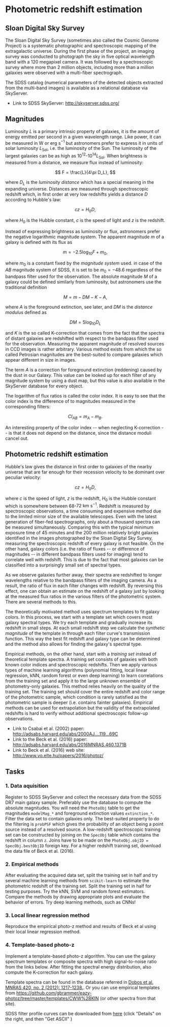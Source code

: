 # Photometric redshift estimation

## Sloan Digital Sky Survey

The Sloan Digital Sky Survey (sometimes also called the Cosmic Genome Project) is a systematic photographic and spectroscopic mapping of the extragalactic universe. During the first phase of the project, an imaging survey was conducted to photograph the sky in five optical wavelength band with a 120 megapixel camera. It was followed by a spectroscopic survey where more than 2 million objects, including more than a million galaxies were observed with a multi-fiber spectrograph.

The SDSS catalog (numerical parameters of the detected objects extracted from the multi-band images) is available as a relational database via SkyServer.

* Link to SDSS SkyServer: http://skyserver.sdss.org/

## Magnitudes

Luminosity $L$ is a primary intrinsic property of galaxies, it is the amount of energy emitted per second in a given wavelength range. Like power, it can be measured in W or erg s$^{-1}$ but astronomers prefer to express it in units of solar luminosity $L_{\textrm{Sol}}$, i.e. the luminosity of the Sun. The luminosity of the largest galaxies can be as high as $10^{12}$-$10^{14} L_\textrm{Sol}$. When brightness is measured from a distance, we measure flux instead of luminosity:

$$ F = \frac{L}{4\pi D_L}, $$

where $D_L$ is the _luminosity distance_ which has a special meaning in the expanding universe. Distances are measured through spectroscopic redshift which, in first order at very low redshifts yields a distance $D$ according to Hubble's law:

$$ c z = H_0 D, $$

where $H_0$ is the Hubble constant, $c$ is the speed of light and $z$ is the redshift.

Instead of expressing brightness as luminosity or flux, astronomers prefer the negative logarithmic magnitude system. The apparent magnitude $m$ of a galaxy is defined with its flux as

$$ m = -2.5 \log_{10} F + m_0, $$

where $m_0$ is a constant fixed by the _magnitude system_ used. in case of the _AB_ magnitude system of SDSS, it is set to be $m_0 = -48.6$ regardless of the bandpass filter used for the observation. The absolute magnitude $M$ of a galaxy could be defined similarly from luminosity, but astronomers use the traditional definition

$$ M = m - DM - K - A, $$

where $A$ is the foreground extinction, see later, and $DM$ is the _distance modulus_ defined as

$$ DM = 5 \log_10 D_L $$

and $K$ is the so called K-correction that comes from the fact that the spectra of distant galaxies are redshifted with respect to the bandpass filter used for the observation. Measuring the apparent magnitude of resolved sources in CCD images is rather arbitrary. Various method exists from which the so called Petrosian magnitudes are the best-suited to compare galaxies which appear different in size in images.

The term $A$ is a correction for foreground extinction (reddening) caused by the dust in our Galaxy. This value can be looked up for each filter of any magnitude system by using a dust map, but this value is also available in the SkyServer database for every object.

The logarithm of flux ratios is called the color index. It is easy to see that the color index is the difference of to magnitudes measured in the corresponding filters:

$$ CI_{AB} = m_A - m_B. $$

An interesting property of the color index -- when neglecting K-correction -- is that it does not depend on the distance, since the distance moduli cancel out.

## Photometric redshift estimation

Hubble's law gives the distance in first order to galaxies of the nearby universe that are far enough for their recession velocity to be dominant over peculiar velocity:

$$ c z = H_0 D, $$

where $c$ is the speed of light, $z$ is the redshift, $H_0$ is the Hubble constant which is somewhere between $68$-$72~\textrm{km}~\textrm{s}^{-1}$. Redshift is measured by spectroscopic observations, a time consuming and expensive method due to the limited mirror size of the available telescopes. Even with the latest generation of fiber-fed spectrographs, only about a thousand spectra can be measured simultaneously. Comparing this with the typical minimum exposure time of 45 minutes and the 200 million relatively bright galaxies identified in the images photographed by the Sloan Digital Sky Survey, measuring the spectroscopic redshift of every galaxy is not feasible. On the other hand, galaxy colors (i.e. the ratio of fluxes -- or difference of magnitudes -- in different bandpass filters used for imaging) tend to correlate well with redshift. This is due to the fact that most galaxies can be classified into a surprisingly small set of spectral types.

As we observe galaxies further away, their spectra are redshifted to longer wavelengths relative to the bandpass filters of the imaging camera. As a result, the ratio of flux in each filter changes with redshift. By reversing this effect, one can obtain an estimate on the redshift of a galaxy just by looking at the measured flux ratios in the various filters of the photometric system. There are several methods to this.

The theoretically motivated method uses spectrum templates to fit galaxy colors. In this process, we start with a template set which covers most galaxy spectral types. We try each template and gradually increase its redshift in small steps. At each small redshift step we calculate the _synthetic magnitude_ of the template in through each filter curve's transmission function. This way the best fit redshift and galaxy type can be determined and the method also allows for finding the galaxy's spectral type.

Empirical methods, on the other hand, start with a _training set_ instead of theoretical template spectra. A training set consists of galaxies with both known color indices and spectroscopic redshifts. Then we apply various types of machine learning algorithms (polynomial fitting, local linear regression, kNN, random forest or even deep learning) to learn correlations from the training set and apply it to the large unknown ensemble of photometry-only galaxies. This method relies heavily on the quality of the training set. The training set should cover the entire redshift and color range of the photometric sample, which condition is rarely satisfied as the photometric sample is deeper (i.e. contains fainter galaxies). Empirical methods can be used for extrapolation but the validity of the extrapolated redshifts is hard to verify without additional spectroscopic follow-up observations.

* Link to Csabai et al. (2002) paper: http://adsabs.harvard.edu/abs/2000AJ....119...69C
* Link to the Beck et al. (2016) paper: http://adsabs.harvard.edu/abs/2016MNRAS.460.1371B
* Link to Beck et al. (2016) web site: http://www.vo.elte.hu/papers/2016/photoz/

## Tasks

### 1. Data aquisition

Register to SDSS SkyServer and collect the necessary data from the SDSS DR7 main galaxy sample. Preferably use the database to compute the absolute magnitudes. You will need the `PhotoObj` table to get the magnitudes `modelMag_*` and foreground extinction values `extinction_*`. Filter the data set to contain galaxies only. The best-suited property to do the filtering is `probPSF` which gives the probability of an object being a point source instead of a resolved source. A low-redshift spectroscopic training set can be constructed by joining on the `SpecObj` table which contains the redshift in column `z`. Joins have to be made on the `PhotoObj.objID = SpecObj.bestObjID` foreign key. For a higher redshift training set, download the data file of Beck et al. (2016).

### 2. Empirical methods

After evaluating the acquired data set, split the training set in half and try several machine learning methods from `scikit-learn` to estimate the photometric redshift of the training set. Split the training set in half for testing purposes. Try the kNN, SVM and random forest estimators. Compare the methods by drawing appropriate plots and evaluate the behavior of errors. Try deep learning methods, such as CNNs!

### 3. Local linear regression method

Reproduce the empirical photo-z method and results of Beck et al using their local linear regression method.

### 4. Template-based photo-z

Implement a template-based photo-z algorithm. You can use the galaxy spectrum templates or composite spectra with high signal-to-noise ratio from the links below. After fitting the spectral energy distribution, also compute the K-correction for each galaxy. 

Template spectra can be found in the database referred in [Dobos et al. MNRAS 420, no. 2 (2012): 1217-1238.](https://arxiv.org/abs/1111.1215).  Or you can use empirical templates from https://github.com/gbrammer/eazy-photoz/tree/master/templates/CWW%2BKIN (or other spectra from that site).

SDSS filter profile curves can be downloaded from [here](http://voservices.net/filter/filterlist.aspx?mode=keyword&keyword=sdss) (click "Details" on the right, and then "Get ASCII" )